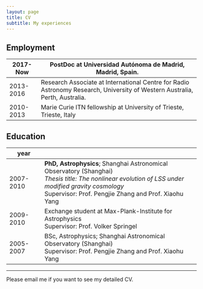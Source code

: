 ```yaml
---
layout: page
title: CV
subtitle: My experiences
---
```


## Employment

| 2017-Now  | PostDoc at Universidad Autónoma de Madrid, Madrid, Spain.                                                                   |
| --------- | --------------------------------------------------------------------------------------------------------------------------- |
| 2013-2016 | Research Associate at International Centre for Radio Astronomy Research, University of Western Australia, Perth, Australia. |
| 2010-2013 | Marie Curie ITN fellowship at University of Trieste, Trieste, Italy                                                         |

## Education

| year      |                                                                                                                                                                                                                     |
| --------- | ------------------------------------------------------------------------------------------------------------------------------------------------------------------------------------------------------------------- |
| 2007-2010 | **PhD, Astrophysics**; Shanghai Astronomical Observatory (Shanghai)<br/>_Thesis title: The nonlinear evolution of LSS under modified gravity cosmology_ <br/> Supervisor: Prof. Pengjie Zhang and Prof. Xiaohu Yang |
| 2009-2010 | Exchange student at Max-Plank-Institute for Astrophysics <br/> Supervisor: Prof. Volker Springel                                                                                                                    |
| 2005-2007 | BSc, Astrophysics; Shanghai Astronomical Observatory (Shanghai) <br/> Supervisor: Prof. Pengjie Zhang and Prof. Xiaohu Yang                                                                                         |

* * *

Please email me if you want to see my detailed CV.

